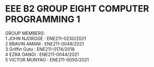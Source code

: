 # EEE B2 GROUP EIGHT COMPUTER PROGRAMMING 1<br/></n>
GROUP MEMBERS: <br/>
   1 JOHN NJOROGE : ENE211-0230/2021<br/>
   2 BRAVIN AMANI : ENE211-0048/2021<br/>
   3 Griffin Gutu  : ENE211-0174/2018<br/>
   4 EZRA OANGI : ENE211-0044/2021<br/>
   5 VICTOR MUNYAO : ENE211-0050/2021<br/>
    
